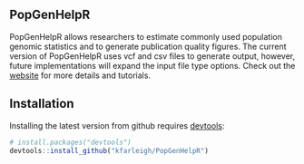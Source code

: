 ## PopGenHelpR
PopGenHelpR allows researchers to estimate commonly used population genomic statistics and to generate publication quality figures. The current version of PopGenHelpR uses vcf and csv files to generate output, however, future implementations will expand the input file type options. Check out the [website](https://kfarleigh.github.io/PopGenHelpR/) for more details and tutorials.

## Installation

Installing the latest version from github requires [devtools](https://github.com/hadley/devtools):
```R
# install.packages("devtools")
devtools::install_github("kfarleigh/PopGenHelpR")
```
